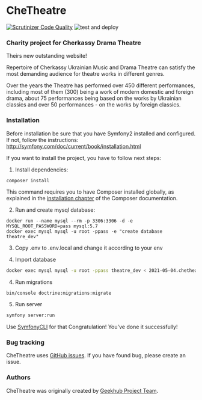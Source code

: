 CheTheatre 
===
 [![Scrutinizer Code Quality](https://scrutinizer-ci.com/g/geekhub-php/CheTheatre/badges/quality-score.png?b=master)](https://scrutinizer-ci.com/g/geekhub-php/CheTheatre/?branch=master)
 ![test and deploy](https://github.com/geekhub-php/CheTheatre/actions/workflows/test-and-deploy.yml/badge.svg)

### Charity project for Cherkassy Drama Theatre 
Theirs new outstanding website!

Repertoire of Cherkassy Ukrainian Music and Drama Theatre
can satisfy the most demanding audience for theatre 
works in different genres. 

Over the years the Theatre has performed over 
450 different performances, 
including most of them (300) being a work of 
modern domestic and foreign drama, 
about 75 performances being based on the works 
by Ukrainian classics and over 50 performances - 
on the works by foreign classics.

### Installation
Before installation be sure that you have Symfony2 installed and configured. If not, follow the instructions:
http://symfony.com/doc/current/book/installation.html

If you want to install the project, 
you have to follow next steps:

1. Install dependencies:
```bash
composer install
```

This command requires you to have Composer installed globally, 
as explained in the 
[installation chapter](https://getcomposer.org/doc/00-intro.md) 
of the Composer documentation.

2. Run and create mysql database: 
```
docker run --name mysql --rm -p 3306:3306 -d -e MYSQL_ROOT_PASSWORD=pass mysql:5.7
docker exec mysql mysql -u root -ppass -e "create database theatre_dev"
```

3. Copy .env to .env.local and change it according to your env

4. Import database

```bash
docker exec mysql mysql -u root -ppass theatre_dev < 2021-05-04.chetheatre_prod.dump.sql
```

4. Run migrations

```
bin/console doctrine:migrations:migrate
```

5. Run server
```bash
symfony server:run
```
Use [SymfonyCLI](https://symfony.com/download) for that
Congratulation! You've done it successfully!

### Bug tracking

CheTheatre uses [GitHub issues](https://github.com/geekhub-php/CheTheatre/issues).
If you have found bug, please create an issue.

### Authors

CheTheatre was originally created by [Geekhub Project Team](http://geekhub.ck.ua).

[1]:  http://geekhub.ck.ua/

